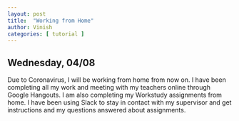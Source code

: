 ```yaml
---
layout: post
title:  "Working from Home"
author: Vinish
categories: [ tutorial ]
---
```


## Wednesday, 04/08

Due to Coronavirus, I will be working from home from now on. I have been completing all my work and meeting with my teachers online through Google Hangouts. I am also completing my Workstudy assignments from home. I have been using Slack to stay in contact with my supervisor and get instructions and my questions answered about assignments. 
